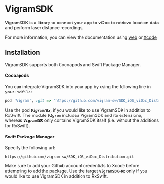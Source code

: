 # VigramSDK

VigramSDK is a library to connect your app to viDoc to retrieve location data and perform laser distance recordings.

For more information, you can view the documentation using [web](https://vigram-sw.github.io/SDK_iOS_viDoc_Distribution/documentation/vigramsdk/)  or [Xcode](https://github.com/vigram-sw/SDK_iOS_viDoc_Distribution/tree/docs/VigramSDK.doccarchive)

## Installation

VigramSDK supports both Cocoapods and Swift Package Manager.

#### Cocoapods

You can integrate VigramSDK into your app by using the following line in your `Podfile`:

```ruby
pod 'Vigram', :git => 'https://github.com/vigram-sw/SDK_iOS_viDoc_Distribution.git'
```

Use the pod _**`Vigram/Rx`**_, if you would like to use VigramSDK in addition to RxSwift. The module _**`Vigram`**_ includes VigramSDK and its extensions, whereas _**`VigramSDK`**_ only contains VigramSDK itself (i.e. without the additions for RxSwift).

#### Swift Package Manager

Specify the following url:

```
https://github.com/vigram-sw/SDK_iOS_viDoc_Distribution.git
```

Make sure to add your Github account credentials to Xcode before attempting to add the package.
Use the target **`VigramSDK+Rx`** only if you would like to use VigramSDK in addition to RxSwift.
